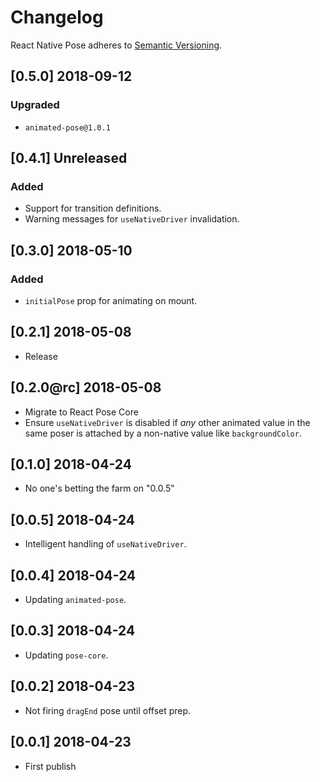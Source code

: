 # Changelog

React Native Pose adheres to [Semantic Versioning](http://semver.org/).

## [0.5.0] 2018-09-12

### Upgraded

- `animated-pose@1.0.1`

## [0.4.1] Unreleased

### Added

- Support for transition definitions.
- Warning messages for `useNativeDriver` invalidation.

## [0.3.0] 2018-05-10

### Added

- `initialPose` prop for animating on mount.

## [0.2.1] 2018-05-08

- Release

## [0.2.0@rc] 2018-05-08

- Migrate to React Pose Core
- Ensure `useNativeDriver` is disabled if *any* other animated value in the same poser is attached by a non-native value like `backgroundColor`.

## [0.1.0] 2018-04-24

- No one's betting the farm on "0.0.5"

## [0.0.5] 2018-04-24

- Intelligent handling of `useNativeDriver`.

## [0.0.4] 2018-04-24

- Updating `animated-pose`.

## [0.0.3] 2018-04-24

- Updating `pose-core`.

## [0.0.2] 2018-04-23

- Not firing `dragEnd` pose until offset prep.

## [0.0.1] 2018-04-23

- First publish
